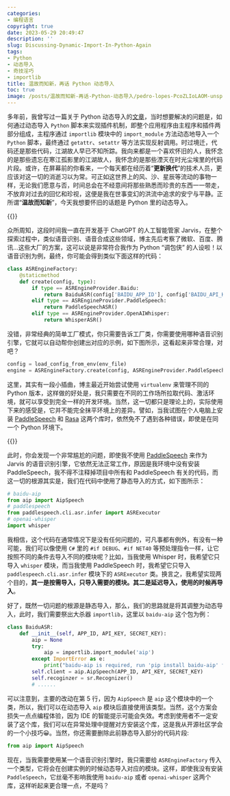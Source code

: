 ```yaml
---
categories:
- 编程语言
copyright: true
date: 2023-05-29 20:49:47
description: ''
slug: Discussing-Dynamic-Import-In-Python-Again
tags:
- Python
- 动态导入
- 奇技淫巧
- importlib
title: 温故而知新，再话 Python 动态导入
toc: true
image: /posts/温故而知新-再话-Python-动态导入/pedro-lopes-PcoZLIoLAOM-unsplash.jpg
---
```

多年前，我曾写过一篇关于 Python 动态导入的[文章](/posts/1960676615/)，当时想要解决的问题是，如何通过动态导入 `Python` 脚本来实现插件机制，即整个应用程序由主程序和插件两部分组成，主程序通过 `importlib` 模块中的 `import_module` 方法动态地导入一个 `Python` 脚本，最终通过 `getattr`、`setattr` 等方法实现反射调用。时过境迁，代码还是那些代码，江湖故人早已不知所踪。我向来都是一个喜欢怀旧的人，我怀念的是那些遗忘在寒江孤影里的江湖故人，我怀念的是那些湮灭在时光尘埃里的代码片段。或许，在屏幕前的你看来，一个每天都在经历着“**更新换代**”的技术人员，更应该对这一切的消逝习以为常。可正如这世界上的风、沙、星辰等流动的事物一样，无论我们愿意与否，时间总会在不经意间将那些熟悉而珍贵的东西一一带走，不放弃对过去的回忆和珍视，这便是我在世事变幻的洪流中追求的安宁与平静。正所谓“**温故而知新**”，今天我想要怀旧的话题是 Python 里的动态导入。

{{<meting server="netease" type="song" id="34200623">}}

众所周知，这段时间我一直在开发基于 ChatGPT 的人工智能管家 Jarvis，在整个探索过程中，类似语音识别、语音合成这些领域，博主先后考察了微软、百度、腾讯...这些大厂的方案，这可以说是非常符合我作为 Python “调包侠” 的人设啦！以语音识别为例，最终，你可能会得到类似下面这样的代码：

```python
class ASREngineFactory:
    @staticmethod
    def create(config, type):
        if type == ASREngineProvider.Baidu:
            return BaiduASR(config['BAIDU_APP_ID'], config['BAIDU_API_KEY'], config['BAIDU_SECRET_KEY'])
        elif type == ASREngineProvider.PaddleSpeech:
            return PaddleSpeechASR()
        elif type == ASREngineProvider.OpenAIWhisper:
            return WhisperASR()
```

没错，非常经典的简单工厂模式，你只需要告诉工厂类，你需要使用哪种语音识别引擎，它就可以自动帮你创建出对应的示例，如下图所示，这看起来非常合理，对吧？

```python
config = load_config_from_env(env_file)
engine = ASREngineFactory.create(config, ASREngineProvider.PaddleSpeech)
```

这里，其实有一段小插曲，博主最近开始尝试使用 `virtualenv` 来管理不同的 Python 版本，这样做的好处是，我只需要在不同的工作场所拉取代码、激活环境，就可以享受到完全一样的开发环境。当然，这一切都只是理论上的，实际使用下来的感受是，它并不能完全抹平环境上的差异。譬如，当我试图在个人电脑上安装 [PaddleSpeech](https://github.com/PaddlePaddle/PaddleSpeech) 和 [Rasa](https://rasa.com/docs/rasa/) 这两个库时，依然免不了遇到各种错误，即使是在同一个 Python 环境下。

{{<douban type="book" id="3693292242">}}

此时，你会发现一个非常尴尬的问题，即使我不使用 [PaddleSpeech](https://github.com/PaddlePaddle/PaddleSpeech) 来作为 Jarvis 的语音识别引擎，它依然无法正常工作，原因是我环境中没有安装 PaddleSpeech，我不得不注释掉项目中所有和 PaddleSpeech 有关的代码，而这一切的根源其实是，我们在代码中使用了静态导入的方式，如下图所示：

```python
# baidu-aip
from aip import AipSpeech
# paddlespeech
from paddlespeech.cli.asr.infer import ASRExecutor
# openai-whisper
import whisper
```
我相信，这个代码在通常情况下是没有任何问题的，可凡事都有例外，有没有一种可能，我们可以像使用 `C#` 里的 `#if DEBUG`、`#if NET40` 等预处理指令一样，让它按照不同的条件去导入不同的模块呢？比如，当我使用 Whisper 时，我希望它只导入 `whisper` 模块，而当我使用 PaddleSpeech 时，我希望它只导入 `paddlespeech.cli.asr.infer` 模块下的 `ASRExecutor` 类。换言之，我希望实现两个目的，**其一是按需导入，只导入需要的模块。其二是延迟导入，使用的时候再导入**。



好了，既然一切问题的根源是静态导入，那么，我们的思路就是将其调整为动态导入，此时，我们需要祭出大杀器 `importlib`，这里以 `baidu-aip` 这个包为例：

```python
class BaiduASR:
    def __init__(self, APP_ID, API_KEY, SECRET_KEY):
        aip = None
        try:
            aip = importlib.import_module('aip')
        except ImportError as e:
            print("baidu-aip is required, run 'pip install baidu-aip' first")
        self.client = aip.AipSpeech(APP_ID, API_KEY, SECRET_KEY)
        self.recoginzer = sr.Recognizer()
        # ......
```

可以注意到，主要的改动在第 5 行，因为 `AipSpeech` 是 `aip` 这个模块中的一个类，所以，我们可以在动态导入 `aip` 模块后直接使用该类型。当然，这个方案会损失一点点编程体验，因为 IDE 的智能提示可能会失效。考虑到使用者不一定安装了这个库，我们可以在异常处理中提醒对方安装这个库，这是我从开源社区学会的一个小技巧😀。当然，你还需要删除此前静态导入部分的代码片段:

```python
from aip import AipSpeech
```

现在，当我需要使用某一个语音识别引擎时，我只需要给 `ASREngineFactory` 传入一个类型，它将会在创建实例的时候动态导入对应的模块。这样，即使我没有安装 `PaddleSpeech`，它丝毫不影响我使用 `baidu-aip` 或者 `openai-whisper` 这两个库，这样听起来更合理一点，不是吗？
